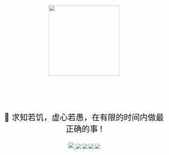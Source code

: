 <p align="center">
	<a href="https://github.com/YUbuntu0109/studynote.life"><img src="https://course.studynote.life/logo.png" width="220" height="220"></a>
</p>

<p style="text-align:center;font-size:25px;padding-top: 85px">
	📖 求知若饥，虚心若愚，在有限的时间内做最正确的事 !
</p>

<p align="center">
	<a rel="license" href="http://creativecommons.org/licenses/by-nc-sa/4.0/">
		<img alt="知识共享许可协议" style="border-width:0" height="21" src="https://i.creativecommons.org/l/by-nc-sa/4.0/88x31.png">
	</a>
	<img src="https://travis-ci.com/YUbuntu0109/studynote.life.svg?branch=master"></img>
	<img src="https://img.shields.io/github/commit-activity/m/YUbuntu0109/studynote.life?color=ff69b4"></img>
    <img src="https://img.shields.io/github/repo-size/YUbuntu0109/studynote.life"></img>
    <img src="https://img.shields.io/github/stars/YUbuntu0109/studynote.life.svg"></img>
</p>
